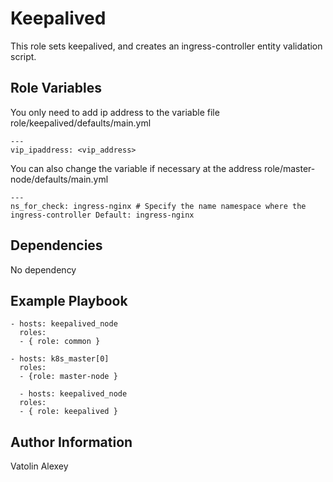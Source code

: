 Keepalived
=========

This role sets keepalived, and creates an ingress-controller entity validation script.

Role Variables
--------------
You only need to add ip address to the variable file role/keepalived/defaults/main.yml

    ---
    vip_ipaddress: <vip_address>

You can also change the variable if necessary at the address role/master-node/defaults/main.yml

    ---
    ns_for_check: ingress-nginx # Specify the name namespace where the ingress-controller Default: ingress-nginx

Dependencies
------------

No dependency

Example Playbook
----------------

    - hosts: keepalived_node
      roles:
      - { role: common }

    - hosts: k8s_master[0]
      roles:
      - {role: master-node }

      - hosts: keepalived_node
      roles:
      - { role: keepalived }


Author Information
------------------

Vatolin Alexey
